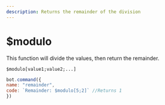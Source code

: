 ```yaml
---
description: Returns the remainder of the division
---
```


# $modulo

This function will divide the values, then return the remainder.

```
$modulo[value1;value2;...]
```

```javascript
bot.command({
name: "remainder",
code: `Remainder: $modulo[5;2]` //Returns 1
})
```
